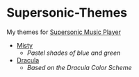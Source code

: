 # Supersonic-Themes

My themes for [Supersonic Music Player](https://github.com/dweymouth/supersonic)

* [Misty](https://github.com/SimonBlancoE/Supersonic-Themes/blob/main/misty.toml)
   - *Pastel shades of blue and green*
* [Dracula](https://github.com/SimonBlancoE/Supersonic-Themes/blob/main/dracula.toml)
   - *Based on the Dracula Color Scheme*
